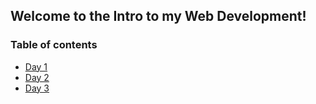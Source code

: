 ## Welcome to the Intro to my Web Development!

### Table of contents

- [Day 1](day1.md)
- [Day 2](day2.md)
- [Day 3](day3.md)